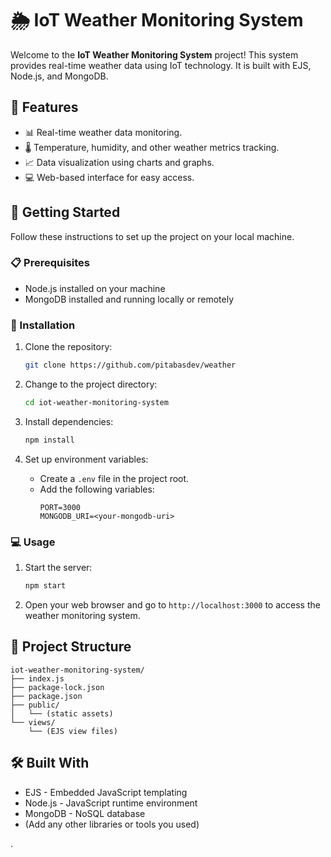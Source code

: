 
# 🌦️ IoT Weather Monitoring System

Welcome to the **IoT Weather Monitoring System** project! This system provides real-time weather data using IoT technology. It is built with EJS, Node.js, and MongoDB.

## 🌟 Features

- 📊 Real-time weather data monitoring.
- 🌡️ Temperature, humidity, and other weather metrics tracking.
- 📈 Data visualization using charts and graphs.
- 💻 Web-based interface for easy access.

## 🚀 Getting Started

Follow these instructions to set up the project on your local machine.

### 📋 Prerequisites

- Node.js installed on your machine
- MongoDB installed and running locally or remotely

### 🔧 Installation

1. Clone the repository:
   ```sh
   git clone https://github.com/pitabasdev/weather
   ```

2. Change to the project directory:
   ```sh
   cd iot-weather-monitoring-system
   ```

3. Install dependencies:
   ```sh
   npm install
   ```

4. Set up environment variables:
   - Create a `.env` file in the project root.
   - Add the following variables:
     ```
     PORT=3000
     MONGODB_URI=<your-mongodb-uri>
     ```

### 💻 Usage

1. Start the server:
   ```sh
   npm start
   ```

2. Open your web browser and go to `http://localhost:3000` to access the weather monitoring system.

## 📁 Project Structure

```
iot-weather-monitoring-system/
├── index.js
├── package-lock.json
├── package.json
├── public/
│   └── (static assets)
└── views/
    └── (EJS view files)
```

## 🛠️ Built With

- EJS - Embedded JavaScript templating
- Node.js - JavaScript runtime environment
- MongoDB - NoSQL database
- (Add any other libraries or tools you used)

.
